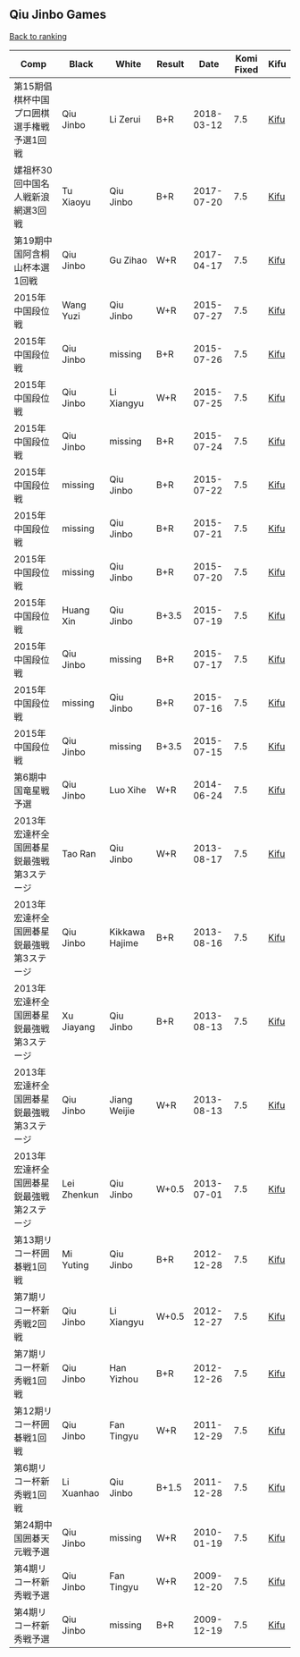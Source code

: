 ## Qiu Jinbo Games

[Back to ranking](../../index.md)




| **Comp** | **Black** | **White** | **Result** | **Date** | **Komi Fixed** | **Kifu** | 
| --- | --- | --- | --- | --- | --- | --- |
| 第15期倡棋杯中国プロ囲棋選手権戦予選1回戦 | Qiu Jinbo | Li Zerui | B+R | 2018-03-12 | 7.5 | [Kifu](https://kifudepot.net/kifucontents.php?id=S9fY8YHiZ6B7Q%2BhjCR5chw%3D%3D) | 
| 嫘祖杯30回中国名人戦新浪網選3回戦 | Tu Xiaoyu | Qiu Jinbo | B+R | 2017-07-20 | 7.5 | [Kifu](https://kifudepot.net/kifucontents.php?id=vQO5aUuGRxFA1sRvhMwC2g%3D%3D) | 
| 第19期中国阿含桐山杯本選1回戦 | Qiu Jinbo | Gu Zihao | W+R | 2017-04-17 | 7.5 | [Kifu](https://kifudepot.net/kifucontents.php?id=cIG1Ia3Vmqb8QRBAMz8oDw%3D%3D) | 
| 2015年中国段位戦 | Wang Yuzi | Qiu Jinbo | W+R | 2015-07-27 | 7.5 | [Kifu](https://kifudepot.net/kifucontents.php?id=6tHQLtZNInHGLBqVzMGM4w%3D%3D) | 
| 2015年中国段位戦 | Qiu Jinbo | missing | B+R | 2015-07-26 | 7.5 | [Kifu](https://kifudepot.net/kifucontents.php?id=hIAIzd0Fqt0FBgJLpWcAyQ%3D%3D) | 
| 2015年中国段位戦 | Qiu Jinbo | Li Xiangyu | W+R | 2015-07-25 | 7.5 | [Kifu](https://kifudepot.net/kifucontents.php?id=ltwX9to58sIMrlWvVFhsZw%3D%3D) | 
| 2015年中国段位戦 | Qiu Jinbo | missing | B+R | 2015-07-24 | 7.5 | [Kifu](https://kifudepot.net/kifucontents.php?id=Wy7JtnYq4%2BmasO39Ppn8kw%3D%3D) | 
| 2015年中国段位戦 | missing | Qiu Jinbo | B+R | 2015-07-22 | 7.5 | [Kifu](https://kifudepot.net/kifucontents.php?id=fAiTC%2F1htxglWUqRK3c3JA%3D%3D) | 
| 2015年中国段位戦 | missing | Qiu Jinbo | B+R | 2015-07-21 | 7.5 | [Kifu](https://kifudepot.net/kifucontents.php?id=pUNHsfaxwvxY0kcbAk8Wpg%3D%3D) | 
| 2015年中国段位戦 | missing | Qiu Jinbo | B+R | 2015-07-20 | 7.5 | [Kifu](https://kifudepot.net/kifucontents.php?id=adcDzJAjNYJDdUB6CnjZVQ%3D%3D) | 
| 2015年中国段位戦 | Huang Xin | Qiu Jinbo | B+3.5 | 2015-07-19 | 7.5 | [Kifu](https://kifudepot.net/kifucontents.php?id=IyD7s7maRdpDednbGoN73g%3D%3D) | 
| 2015年中国段位戦 | Qiu Jinbo | missing | B+R | 2015-07-17 | 7.5 | [Kifu](https://kifudepot.net/kifucontents.php?id=95KerPwUILTd4lO7anMTSg%3D%3D) | 
| 2015年中国段位戦 | missing | Qiu Jinbo | B+R | 2015-07-16 | 7.5 | [Kifu](https://kifudepot.net/kifucontents.php?id=btMDzc1iLyXmZZWCa5wX5w%3D%3D) | 
| 2015年中国段位戦 | Qiu Jinbo | missing | B+3.5 | 2015-07-15 | 7.5 | [Kifu](https://kifudepot.net/kifucontents.php?id=2KBXjSxdA8WP5%2FFFnJwwbQ%3D%3D) | 
| 第6期中国竜星戦予選 | Qiu Jinbo | Luo Xihe | W+R | 2014-06-24 | 7.5 | [Kifu](https://kifudepot.net/kifucontents.php?id=mjTc7nNEwcODjTvrotGF%2FQ%3D%3D) | 
| 2013年宏達杯全国囲碁星鋭最強戦第3ステージ | Tao Ran | Qiu Jinbo | W+R | 2013-08-17 | 7.5 | [Kifu](https://kifudepot.net/kifucontents.php?id=JatwvUQRWFBkCYFuPzdJJA%3D%3D) | 
| 2013年宏達杯全国囲碁星鋭最強戦第3ステージ | Qiu Jinbo | Kikkawa Hajime | B+R | 2013-08-16 | 7.5 | [Kifu](https://kifudepot.net/kifucontents.php?id=hK59t3s%2ByjUsWI57SbGIZw%3D%3D) | 
| 2013年宏達杯全国囲碁星鋭最強戦第3ステージ | Xu Jiayang | Qiu Jinbo | B+R | 2013-08-13 | 7.5 | [Kifu](https://kifudepot.net/kifucontents.php?id=HNlH9%2BFHI4gkDRZ7gyzmNA%3D%3D) | 
| 2013年宏達杯全国囲碁星鋭最強戦第3ステージ | Qiu Jinbo | Jiang Weijie | W+R | 2013-08-13 | 7.5 | [Kifu](https://kifudepot.net/kifucontents.php?id=HQRMyUEvKyrLyw0tvpOQDg%3D%3D) | 
| 2013年宏達杯全国囲碁星鋭最強戦第2ステージ | Lei Zhenkun | Qiu Jinbo | W+0.5 | 2013-07-01 | 7.5 | [Kifu](https://kifudepot.net/kifucontents.php?id=YBgTcDaXe44yKbnWsUPl4g%3D%3D) | 
| 第13期リコー杯囲碁戦1回戦 | Mi Yuting | Qiu Jinbo | B+R | 2012-12-28 | 7.5 | [Kifu](https://kifudepot.net/kifucontents.php?id=qzj0ZryRQjQV978buo9r4g%3D%3D) | 
| 第7期リコー杯新秀戦2回戦 | Qiu Jinbo | Li Xiangyu | W+0.5 | 2012-12-27 | 7.5 | [Kifu](https://kifudepot.net/kifucontents.php?id=ok3%2F%2B4EFBhc%2B2Pmx1r%2FzAA%3D%3D) | 
| 第7期リコー杯新秀戦1回戦 | Qiu Jinbo | Han Yizhou | B+R | 2012-12-26 | 7.5 | [Kifu](https://kifudepot.net/kifucontents.php?id=P4%2BRaN9GPilQYU26pL3gxA%3D%3D) | 
| 第12期リコー杯囲碁戦1回戦 | Qiu Jinbo | Fan Tingyu | W+R | 2011-12-29 | 7.5 | [Kifu](https://kifudepot.net/kifucontents.php?id=A5zbJga9tU4NQ5EhMvqnbA%3D%3D) | 
| 第6期リコー杯新秀戦1回戦 | Li Xuanhao | Qiu Jinbo | B+1.5 | 2011-12-28 | 7.5 | [Kifu](https://kifudepot.net/kifucontents.php?id=70CNvLUEyjALTIwttojuCg%3D%3D) | 
| 第24期中国囲碁天元戦予選 | Qiu Jinbo | missing | W+R | 2010-01-19 | 7.5 | [Kifu](https://kifudepot.net/kifucontents.php?id=zc1WXUkXoyrAVFEmD0Fj7Q%3D%3D) | 
| 第4期リコー杯新秀戦予選 | Qiu Jinbo | Fan Tingyu | W+R | 2009-12-20 | 7.5 | [Kifu](https://kifudepot.net/kifucontents.php?id=RGBWwcD0a6I2JeXaR%2BnAiQ%3D%3D) | 
| 第4期リコー杯新秀戦予選 | Qiu Jinbo | missing | B+R | 2009-12-19 | 7.5 | [Kifu](https://kifudepot.net/kifucontents.php?id=XqX8XJT7%2Bk4%2FtXXbcKcK2A%3D%3D) |




